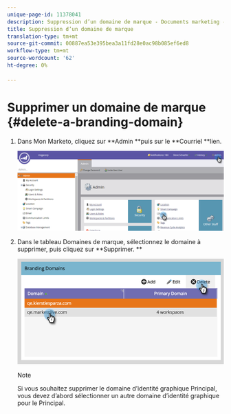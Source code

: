 ```yaml
---
unique-page-id: 11378041
description: Suppression d’un domaine de marque - Documents marketing - Documentation du produit
title: Suppression d’un domaine de marque
translation-type: tm+mt
source-git-commit: 00887ea53e395bea3a11fd28e0ac98b085ef6ed8
workflow-type: tm+mt
source-wordcount: '62'
ht-degree: 0%

---
```



# Supprimer un domaine de marque {#delete-a-branding-domain}

1. Dans Mon Marketo, cliquez sur **Admin **puis sur le **Courriel **lien.

   ![](assets/image2016-6-29-16-3a42-3a20.png)

1. Dans le tableau Domaines de marque, sélectionnez le domaine à supprimer, puis cliquez sur **Supprimer. **

   ![](assets/image2016-8-12-11-3a0-3a26.png)

   >[!NOTE]
   >
   >Si vous souhaitez supprimer le domaine d’identité graphique Principal, vous devez d’abord sélectionner un autre domaine d’identité graphique pour le Principal.


